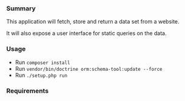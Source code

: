 ### Summary
This application will fetch, store and return a data set from a website. 

It will also expose a user interface for static queries on the data. 
 

### Usage
- Run `composer install`
- Run `vendor/bin/doctrine orm:schema-tool:update --force`
- Run `./setup.php run` 

### Requirements